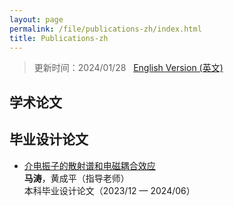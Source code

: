 ```yaml
---
layout: page
permalink: /file/publications-zh/index.html
title: Publications-zh
---
```


> 更新时间：2024/01/28 &nbsp;  [English Version (英文)](https://caihanlin.com/publications/)

## 学术论文






## 毕业设计论文

- [介电振子的散射谱和电磁耦合效应](https://collapsar0615.github.io/mypaper/thesis/NJtech-thesis.pdf)<br>**马涛**，黄成平（指导老师）<br>本科毕业设计论文（2023/12 — 2024/06）<br>
